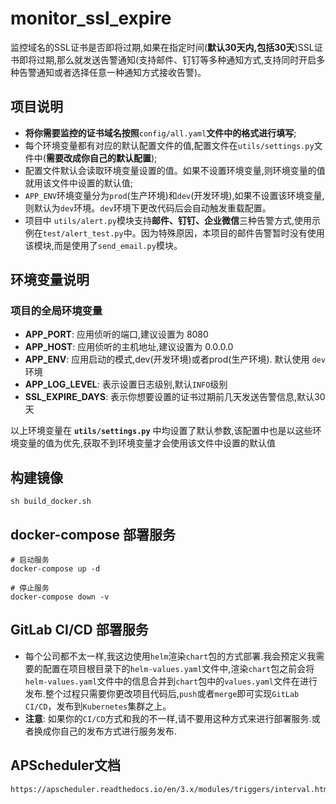 # monitor_ssl_expire

监控域名的SSL证书是否即将过期,如果在指定时间(**默认30天内,包括30天**)SSL证书即将过期,那么就发送告警通知(支持邮件、钉钉等多种通知方式,支持同时开启多种告警通知或者选择任意一种通知方式接收告警)。

## 项目说明

- **将你需要监控的证书域名按照**`config/all.yaml`**文件中的格式进行填写**;
- 每个环境变量都有对应的默认配置文件的值,配置文件在`utils/settings.py`文件中(**需要改成你自己的默认配置**);
- 配置文件默认会读取环境变量设置的值。如果不设置环境变量,则环境变量的值就用该文件中设置的默认值;
- `APP_ENV`环境变量分为`prod`(生产环境)和`dev`(开发环境),如果不设置该环境变量,则默认为`dev`环境。`dev`环境下更改代码后会自动触发重载配置。
- 项目中 `utils/alert.py`模块支持**邮件、钉钉、企业微信**三种告警方式,使用示例在`test/alert_test.py`中。因为特殊原因，本项目的邮件告警暂时没有使用该模块,而是使用了`send_email.py`模块。

## 环境变量说明

### 项目的全局环境变量

- **APP_PORT**: 应用侦听的端口,建议设置为 8080
- **APP_HOST**: 应用侦听的主机地址,建议设置为 0.0.0.0
- **APP_ENV**: 应用启动的模式,dev(开发环境)或者prod(生产环境). 默认使用 `dev` 环境
- **APP_LOG_LEVEL**: 表示设置日志级别,默认`INFO`级别
- **SSL_EXPIRE_DAYS**: 表示你想要设置的证书过期前几天发送告警信息,默认30天

以上环境变量在 **`utils/settings.py`** 中均设置了默认参数,该配置中也是以这些环境变量的值为优先,获取不到环境变量才会使用该文件中设置的默认值

## 构建镜像

```shell
sh build_docker.sh
```

## docker-compose 部署服务

```shell
# 启动服务
docker-compose up -d

# 停止服务
docker-compose down -v
```

## GitLab CI/CD 部署服务

- 每个公司都不太一样,我这边使用`helm`渲染`chart`包的方式部署.我会预定义我需要的配置在项目根目录下的`helm-values.yaml`文件中,渲染`chart`包之前会将`helm-values.yaml`文件中的信息合并到`chart`包中的`values.yaml`文件在进行发布.整个过程只需要你更改项目代码后,`push`或者`merge`即可实现`GitLab CI/CD`，发布到`Kubernetes`集群之上。
- **注意**: 如果你的`CI/CD`方式和我的不一样,请不要用这种方式来进行部署服务.或者换成你自己的发布方式进行服务发布.

## APScheduler文档

```shell
https://apscheduler.readthedocs.io/en/3.x/modules/triggers/interval.html
```
